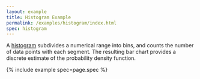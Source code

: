 ```yaml
---
layout: example
title: Histogram Example
permalink: /examples/histogram/index.html
spec: histogram
---
```


A [histogram](https://en.wikipedia.org/wiki/Histogram) subdivides a numerical range into bins, and counts the number of data points with each segment. The resulting bar chart provides a discrete estimate of the probability density function.

{% include example spec=page.spec %}
